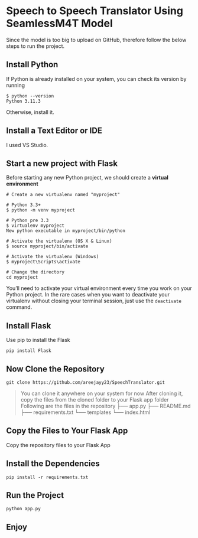 # Speech to Speech Translator Using SeamlessM4T Model

Since the model is too big to upload on GitHub, therefore follow the below steps to run the project.

## Install Python
If Python is already installed on your system, you can check its version by running
```
$ python --version
Python 3.11.3
```
Otherwise, install it.
## Install a Text Editor or IDE
I used VS Studio.

## Start a new project with Flask
Before starting any new Python project, we should create a **virtual environment**
```
# Create a new virtualenv named "myproject"

# Python 3.3+
$ python -m venv myproject

# Python pre 3.3
$ virtualenv myproject
New python executable in myproject/bin/python

# Activate the virtualenv (OS X & Linux)
$ source myproject/bin/activate

# Activate the virtualenv (Windows)
$ myproject\Scripts\activate

# Change the directory
cd myproject
```
You’ll need to activate your virtual environment every time you work on your Python project. In the rare cases when you want to deactivate your virtualenv without closing your terminal session, just use the `deactivate` command.

## Install Flask
Use pip to install the Flask
```
pip install Flask 
```
## Now Clone the Repository
```
git clone https://github.com/areejayy23/SpeechTranslator.git
```
> You can clone it anywhere on your system for now
> After cloning it, copy the files from the cloned folder to your Flask app folder
> Following are the files in the repository
├── app.py
├── README.md
├── requirements.txt
└── templates
    └── index.html

## Copy the Files to Your Flask App
Copy the repository files to your Flask App
## Install the Dependencies
```
pip install -r requirements.txt
```
## Run the Project

```python app.py```

## Enjoy
